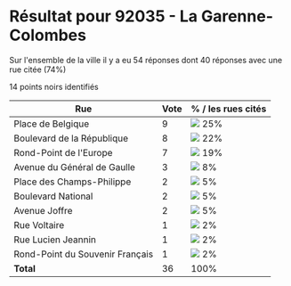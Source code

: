 # Résultat pour 92035 - La Garenne-Colombes

Sur l'ensemble de la ville il y a eu 54 réponses dont 40 réponses avec une rue citée (74%)

14 points noirs identifiés

| Rue | Vote | % / les rues cités|
|-----|------|-------------------|
| Place de Belgique | 9 | <img src="../../img/bar_25.gif" />&nbsp;25%|
| Boulevard de la République | 8 | <img src="../../img/bar_22.gif" />&nbsp;22%|
| Rond-Point de l'Europe | 7 | <img src="../../img/bar_19.gif" />&nbsp;19%|
| Avenue du Général de Gaulle | 3 | <img src="../../img/bar_8.gif" />&nbsp;8%|
| Place des Champs-Philippe | 2 | <img src="../../img/bar_5.gif" />&nbsp;5%|
| Boulevard National | 2 | <img src="../../img/bar_5.gif" />&nbsp;5%|
| Avenue Joffre | 2 | <img src="../../img/bar_5.gif" />&nbsp;5%|
| Rue Voltaire | 1 | <img src="../../img/bar_2.gif" />&nbsp;2%|
| Rue Lucien Jeannin | 1 | <img src="../../img/bar_2.gif" />&nbsp;2%|
| Rond-Point du Souvenir Français | 1 | <img src="../../img/bar_2.gif" />&nbsp;2%|
| **Total** | 36 | 100%|

